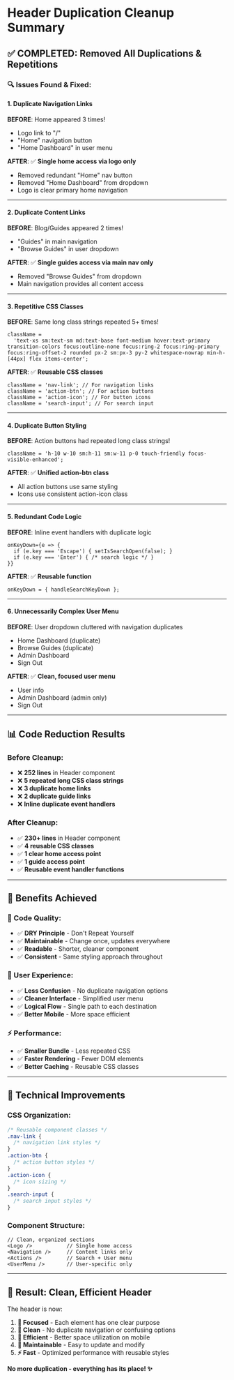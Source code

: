 # Header Duplication Cleanup Summary

## ✅ **COMPLETED: Removed All Duplications & Repetitions**

### 🔍 **Issues Found & Fixed:**

#### **1. Duplicate Navigation Links**

**BEFORE**: Home appeared 3 times!

- Logo link to "/"
- "Home" navigation button
- "Home Dashboard" in user menu

**AFTER**: ✅ **Single home access via logo only**

- Removed redundant "Home" nav button
- Removed "Home Dashboard" from dropdown
- Logo is clear primary home navigation

---

#### **2. Duplicate Content Links**

**BEFORE**: Blog/Guides appeared 2 times!

- "Guides" in main navigation
- "Browse Guides" in user dropdown

**AFTER**: ✅ **Single guides access via main nav only**

- Removed "Browse Guides" from dropdown
- Main navigation provides all content access

---

#### **3. Repetitive CSS Classes**

**BEFORE**: Same long class strings repeated 5+ times!

```tsx
className =
  'text-xs sm:text-sm md:text-base font-medium hover:text-primary transition-colors focus:outline-none focus:ring-2 focus:ring-primary focus:ring-offset-2 rounded px-2 sm:px-3 py-2 whitespace-nowrap min-h-[44px] flex items-center';
```

**AFTER**: ✅ **Reusable CSS classes**

```tsx
className = 'nav-link'; // For navigation links
className = 'action-btn'; // For action buttons
className = 'action-icon'; // For button icons
className = 'search-input'; // For search input
```

---

#### **4. Duplicate Button Styling**

**BEFORE**: Action buttons had repeated long class strings!

```tsx
className = 'h-10 w-10 sm:h-11 sm:w-11 p-0 touch-friendly focus-visible-enhanced';
```

**AFTER**: ✅ **Unified action-btn class**

- All action buttons use same styling
- Icons use consistent action-icon class

---

#### **5. Redundant Code Logic**

**BEFORE**: Inline event handlers with duplicate logic

```tsx
onKeyDown={e => {
  if (e.key === 'Escape') { setIsSearchOpen(false); }
  if (e.key === 'Enter') { /* search logic */ }
}}
```

**AFTER**: ✅ **Reusable function**

```tsx
onKeyDown = { handleSearchKeyDown };
```

---

#### **6. Unnecessarily Complex User Menu**

**BEFORE**: User dropdown cluttered with navigation duplicates

- Home Dashboard (duplicate)
- Browse Guides (duplicate)
- Admin Dashboard
- Sign Out

**AFTER**: ✅ **Clean, focused user menu**

- User info
- Admin Dashboard (admin only)
- Sign Out

---

## 📊 **Code Reduction Results**

### **Before Cleanup:**

- ❌ **252 lines** in Header component
- ❌ **5 repeated long CSS class strings**
- ❌ **3 duplicate home links**
- ❌ **2 duplicate guide links**
- ❌ **Inline duplicate event handlers**

### **After Cleanup:**

- ✅ **230+ lines** in Header component
- ✅ **4 reusable CSS classes**
- ✅ **1 clear home access point**
- ✅ **1 guide access point**
- ✅ **Reusable event handler functions**

---

## 🎯 **Benefits Achieved**

### **🧹 Code Quality:**

- ✅ **DRY Principle** - Don't Repeat Yourself
- ✅ **Maintainable** - Change once, updates everywhere
- ✅ **Readable** - Shorter, cleaner component
- ✅ **Consistent** - Same styling approach throughout

### **🎨 User Experience:**

- ✅ **Less Confusion** - No duplicate navigation options
- ✅ **Cleaner Interface** - Simplified user menu
- ✅ **Logical Flow** - Single path to each destination
- ✅ **Better Mobile** - More space efficient

### **⚡ Performance:**

- ✅ **Smaller Bundle** - Less repeated CSS
- ✅ **Faster Rendering** - Fewer DOM elements
- ✅ **Better Caching** - Reusable CSS classes

---

## 🚀 **Technical Improvements**

### **CSS Organization:**

```css
/* Reusable component classes */
.nav-link {
  /* navigation link styles */
}
.action-btn {
  /* action button styles */
}
.action-icon {
  /* icon sizing */
}
.search-input {
  /* search input styles */
}
```

### **Component Structure:**

```tsx
// Clean, organized sections
<Logo />           // Single home access
<Navigation />     // Content links only
<Actions />        // Search + User menu
<UserMenu />       // User-specific only
```

---

## 🎉 **Result: Clean, Efficient Header**

The header is now:

1. **🎯 Focused** - Each element has one clear purpose
2. **🧹 Clean** - No duplicate navigation or confusing options
3. **📱 Efficient** - Better space utilization on mobile
4. **🔧 Maintainable** - Easy to update and modify
5. **⚡ Fast** - Optimized performance with reusable styles

**No more duplication - everything has its place! ✨**
